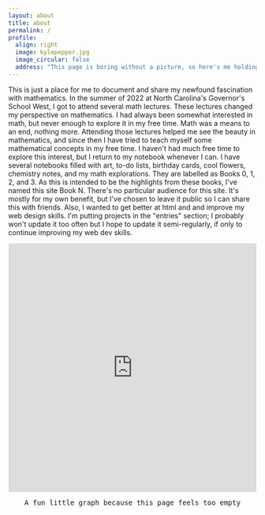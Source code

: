 ```yaml
---
layout: about
title: about
permalink: /
profile:
  align: right
  image: kylepepper.jpg
  image_circular: false
  address: "This page is boring without a picture, so here's me holding a bell pepper"
---
```


This is just a place for me to document and share my newfound fascination with mathematics. In the summer of 2022 at North Carolina's Governor's School West, I got to attend several math lectures. These lectures changed my perspective on mathematics. I had always been somewhat interested in math, but never enough to explore it in my free time. Math was a means to an end, nothing more. Attending those lectures helped me see the beauty in mathematics, and since then I have tried to teach myself some mathematical concepts in my free time. I haven't had much free time to explore this interest, but I return to my notebook whenever I can. I have several notebooks filled with art, to-do lists, birthday cards, cool flowers, chemistry notes, and my math explorations. They are labelled as Books 0, 1, 2, and 3. As this is intended to be the highlights from these books, I've named this site Book N.
There's no particular audience for this site. It's mostly for my own benefit, but I've chosen to leave it public so I can share this with friends. Also, I wanted to get better at html and and improve my web design skills.
I'm putting projects in the "entries" section; I probably won't update it too often but I hope to update it semi-regularly, if only to continue improving my web dev skills. 
<p align="center">
	<iframe src="https://www.desmos.com/calculator/9knb2gguss?embed" width="500" height="500" style="border: 1px solid #ccc" frameborder=0></iframe>
	<p style="font-family:monospace" align="center">
		A fun little graph because this page feels too empty
</p>